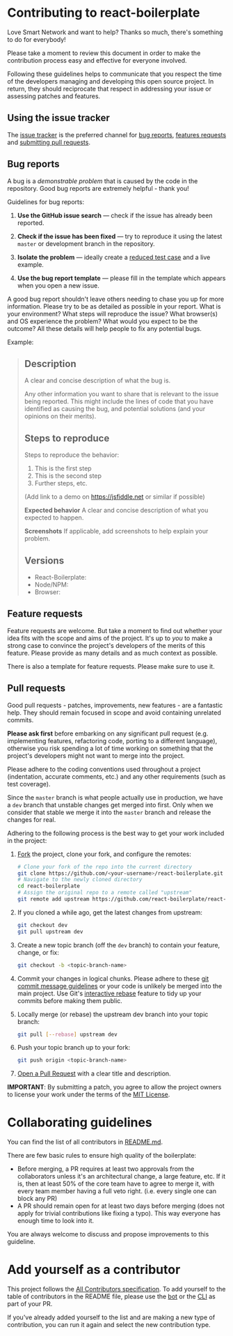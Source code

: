 # Contributing to react-boilerplate

Love Smart Network and want to help? Thanks so much, there's something to do for everybody!

Please take a moment to review this document in order to make the contribution process easy and effective for everyone involved.

Following these guidelines helps to communicate that you respect the time of the developers managing and developing this open source project. In return, they should reciprocate that respect in addressing your issue or assessing patches and features.

## Using the issue tracker

The [issue tracker](https://github.com/SFBU-SPM/Expert-Portal/issues) is
the preferred channel for [bug reports](#bugs), [features requests](#features)
and [submitting pull requests](#pull-requests).

<a name="bugs"></a>

## Bug reports

A bug is a _demonstrable problem_ that is caused by the code in the repository.
Good bug reports are extremely helpful - thank you!

Guidelines for bug reports:

1.  **Use the GitHub issue search** &mdash; check if the issue has already been reported.

2.  **Check if the issue has been fixed** &mdash; try to reproduce it using the latest `master` or development branch in the repository.

3.  **Isolate the problem** &mdash; ideally create a [reduced test case](https://css-tricks.com/reduced-test-cases/) and a live example.

4.  **Use the bug report template** &mdash; please fill in the template which appears when you open a new issue.

A good bug report shouldn't leave others needing to chase you up for more information. Please try to be as detailed as possible in your report. What is your environment? What steps will reproduce the issue? What browser(s) and OS
experience the problem? What would you expect to be the outcome? All these details will help people to fix any potential bugs.

Example:

> ## Description
> A clear and concise description of what the bug is.
>
> Any other information you want to share that is relevant to the issue being
> reported. This might include the lines of code that you have identified as
> causing the bug, and potential solutions (and your opinions on their
> merits).
>
> ## Steps to reproduce
> Steps to reproduce the behavior:
>
> 1.  This is the first step
> 2.  This is the second step
> 3.  Further steps, etc.
>
> (Add link to a demo on https://jsfiddle.net or similar if possible)
>
> **Expected behavior**
> A clear and concise description of what you expected to happen.
>
> **Screenshots**
> If applicable, add screenshots to help explain your problem.
>
> ## Versions
>
> - React-Boilerplate:
> - Node/NPM:
> - Browser:

<a name="features"></a>

## Feature requests

Feature requests are welcome. But take a moment to find out whether your idea fits with the scope and aims of the project. It's up to _you_ to make a strong case to convince the project's developers of the merits of this feature. Please provide as many details and as much context as possible.

There is also a template for feature requests. Please make sure to use it.

<a name="pull-requests"></a>

## Pull requests

Good pull requests - patches, improvements, new features - are a fantastic
help. They should remain focused in scope and avoid containing unrelated
commits.

**Please ask first** before embarking on any significant pull request (e.g.
implementing features, refactoring code, porting to a different language),
otherwise you risk spending a lot of time working on something that the
project's developers might not want to merge into the project.

Please adhere to the coding conventions used throughout a project (indentation,
accurate comments, etc.) and any other requirements (such as test coverage).

Since the `master` branch is what people actually use in production, we have a
`dev` branch that unstable changes get merged into first. Only when we
consider that stable we merge it into the `master` branch and release the
changes for real.

Adhering to the following process is the best way to get your work
included in the project:

1.  [Fork](https://help.github.com/articles/fork-a-repo/) the project, clone your fork, and configure the remotes:

    ```bash
    # Clone your fork of the repo into the current directory
    git clone https://github.com/<your-username>/react-boilerplate.git
    # Navigate to the newly cloned directory
    cd react-boilerplate
    # Assign the original repo to a remote called "upstream"
    git remote add upstream https://github.com/react-boilerplate/react-boilerplate.git
    ```

2.  If you cloned a while ago, get the latest changes from upstream:

    ```bash
    git checkout dev
    git pull upstream dev
    ```

3.  Create a new topic branch (off the `dev` branch) to contain your feature, change, or fix:

    ```bash
    git checkout -b <topic-branch-name>
    ```

4.  Commit your changes in logical chunks. Please adhere to these [git commit message guidelines](http://tbaggery.com/2008/04/19/a-note-about-git-commit-messages.html) or your code is unlikely be merged into the main project. Use Git's [interactive rebase](https://help.github.com/articles/about-git-rebase/) feature to tidy up your commits before making them public.

5.  Locally merge (or rebase) the upstream dev branch into your topic branch:

    ```bash
    git pull [--rebase] upstream dev
    ```

6.  Push your topic branch up to your fork:

    ```bash
    git push origin <topic-branch-name>
    ```

7.  [Open a Pull Request](https://help.github.com/articles/using-pull-requests/)
    with a clear title and description.

**IMPORTANT**: By submitting a patch, you agree to allow the project
owners to license your work under the terms of the [MIT License](https://github.com/react-boilerplate/react-boilerplate/blob/master/LICENSE.md).

# Collaborating guidelines

You can find the list of all contributors in [README.md](./README.md).

There are few basic rules to ensure high quality of the boilerplate:

- Before merging, a PR requires at least two approvals from the collaborators unless it's an architectural change, a large feature, etc. If it is, then at least 50% of the core team have to agree to merge it, with every team member having a full veto right. (i.e. every single one can block any PR)
- A PR should remain open for at least two days before merging (does not apply for trivial contributions like fixing a typo). This way everyone has enough time to look into it.

You are always welcome to discuss and propose improvements to this guideline.

# Add yourself as a contributor

This project follows the [All Contributors specification](https://allcontributors.org/). To add yourself to the table of contributors in the README file, please use the [bot](https://allcontributors.org/docs/en/bot/overview) or the [CLI](https://allcontributors.org/docs/en/cli/overview) as part of your PR.

If you've already added yourself to the list and are making a new type of contribution, you can run it again and select the new contribution type.
